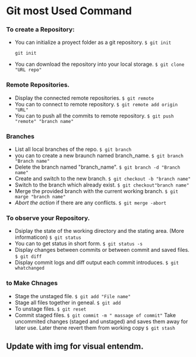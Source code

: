 # Git most Used Command

### To create a Repository:

- You can initialize a proyect folder as a git repository.
  `$ git init`
  ```
  git init
  ```
- You can download the repository into your local storage.
  `$ git clone "URL repo"`

### Remote Repositories.

- Display the connected remote repositories.
  `$ git remote`
- You can to connect to remote repository.
  `$ git remote add origin "URL"`
- You can to push all the commits to remote repository.
  `$ git push "remote" "branch name"`

### Branches

- List all local branches of the repo.
  `$ git branch`
- you can to create a new braunch named branch_name.
  `$ git branch "Branch name"`
- Delete the branch named "branch_name".
  `$ git branch -d "Branch name"`
- Create and switch to the new branch.
  `$ git checkout -b "branch name"`
- Switch to the branch which already exist.
  `$ git checkout"branch name"`
- Merge the provided branch with the current working branch.
  `$ git marge "branch name"`
- _Abort the action_ if there are any conflicts.
  `$ git merge -abort`

### To observe your Repository.

- Dsiplay the state of the working directory and the stating area. (More informaticon)
  `$ git status`
- You can to get status in short form.
 `$ git status -s`
- Display changes between commits or between commit and saved files.
 `$ git diff`
-  Display commit logs and diff output each commit introduces.
 `$ git whatchanged`

 ### to Make Chnages

 - Stage the unstaged file.
  `$ git add "File name"`
- Stage all files together in geneal.
 `$ git add`
- To unstage files.
 `$ git reset`
- Commit staged files.
  `$ git commit -m " massage of commit"`
Take uncommited changes (staged and unstaged) and saves them away for later use. Later thene
revert them from working copy
 `$ git stash`

 ## Update with img for visual entendm.